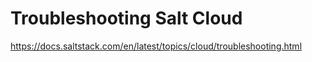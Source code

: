 # Troubleshooting Salt Cloud

https://docs.saltstack.com/en/latest/topics/cloud/troubleshooting.html

